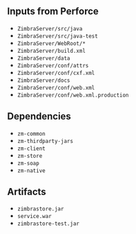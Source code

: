 ## Inputs from Perforce

- `ZimbraServer/src/java`
- `ZimbraServer/src/java-test`
- `ZimbraServer/WebRoot/*`
- `ZimbraServer/build.xml`
- `ZimbraServer/data`
- `ZimbraServer/conf/attrs`
- `ZimbraServer/conf/cxf.xml`
- `ZimbraServer/docs`
- `ZimbraServer/conf/web.xml`
- `ZimbraServer/conf/web.xml.production`

## Dependencies

- `zm-common`
- `zm-thirdparty-jars`
- `zm-client`
- `zm-store`
- `zm-soap`
- `zm-native`

## Artifacts

- `zimbrastore.jar`
- `service.war`
- `zimbrastore-test.jar`
